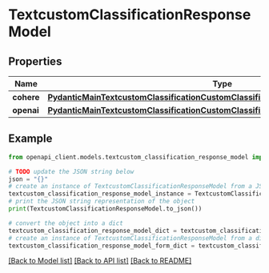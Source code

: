 # TextcustomClassificationResponseModel


## Properties

Name | Type | Description | Notes
------------ | ------------- | ------------- | -------------
**cohere** | [**PydanticMainTextcustomClassificationCustomClassificationDataClass94559369166832**](PydanticMainTextcustomClassificationCustomClassificationDataClass94559369166832.md) |  | [optional] 
**openai** | [**PydanticMainTextcustomClassificationCustomClassificationDataClass94559369146736**](PydanticMainTextcustomClassificationCustomClassificationDataClass94559369146736.md) |  | [optional] 

## Example

```python
from openapi_client.models.textcustom_classification_response_model import TextcustomClassificationResponseModel

# TODO update the JSON string below
json = "{}"
# create an instance of TextcustomClassificationResponseModel from a JSON string
textcustom_classification_response_model_instance = TextcustomClassificationResponseModel.from_json(json)
# print the JSON string representation of the object
print(TextcustomClassificationResponseModel.to_json())

# convert the object into a dict
textcustom_classification_response_model_dict = textcustom_classification_response_model_instance.to_dict()
# create an instance of TextcustomClassificationResponseModel from a dict
textcustom_classification_response_model_form_dict = textcustom_classification_response_model.from_dict(textcustom_classification_response_model_dict)
```
[[Back to Model list]](../README.md#documentation-for-models) [[Back to API list]](../README.md#documentation-for-api-endpoints) [[Back to README]](../README.md)


